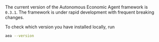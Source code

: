 The current version of the Autonomous Economic Agent framework is `0.3.1`. The framework is under rapid development with frequent breaking changes.

To check which version you have installed locally, run

``` bash
aea --version
```